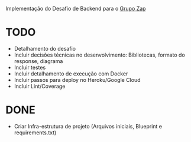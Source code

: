 Implementação do Desafio de Backend para o [Grupo Zap](https://github.com/grupozap/code-challenge/)

# TODO

- Detalhamento do desafio
- Incluir decisões técnicas no desenvolvimento: Bibliotecas, formato do response, diagrama
- Incluir testes
- Incluir detalhamento de execução com Docker
- Incluir passos para deploy no Heroku/Google Cloud
- Incluir Lint/Coverage


# DONE
- Criar Infra-estrutura de projeto (Arquivos iniciais, Blueprint e requirements.txt)
